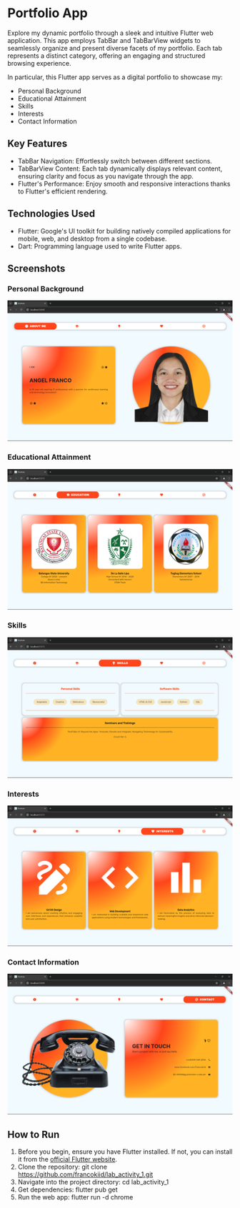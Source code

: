 # Portfolio App
Explore my dynamic portfolio through a sleek and intuitive Flutter web application. This app employs TabBar and TabBarView widgets to seamlessly organize and present diverse facets of my portfolio. Each tab represents a distinct category, offering an engaging and structured browsing experience.

In particular, this Flutter app serves as a digital portfolio to showcase my:
- Personal Background
- Educational Attainment
- Skills
- Interests
- Contact Information

## Key Features
- TabBar Navigation: Effortlessly switch between different sections.
- TabBarView Content: Each tab dynamically displays relevant content, ensuring clarity and focus as you navigate through the app.
- Flutter's Performance: Enjoy smooth and responsive interactions thanks to Flutter's efficient rendering.
  
## Technologies Used
- Flutter: Google's UI toolkit for building natively compiled applications for mobile, web, and desktop from a single codebase.
- Dart: Programming language used to write Flutter apps.
  
## Screenshots
### Personal Background
![1-personal-bg](https://github.com/francokiid/lab_activity_1/blob/main/screenshots/1_personal_bg.png)
### Educational Attainment
![2-education](https://github.com/francokiid/lab_activity_1/blob/main/screenshots/2_education.png)
### Skills
![3-skills](https://github.com/francokiid/lab_activity_1/blob/main/screenshots/3_skills.png)
### Interests
![4-interests](https://github.com/francokiid/lab_activity_1/blob/main/screenshots/4_interests.png)
### Contact Information
![5-contact](https://github.com/francokiid/lab_activity_1/blob/main/screenshots/5_contact.png)

## How to Run
1. Before you begin, ensure you have Flutter installed. If not, you can install it from the [official Flutter website](https://flutter.dev/docs/get-started/install).
2. Clone the repository: git clone https://github.com/francokiid/lab_activity_1.git
3. Navigate into the project directory: cd lab_activity_1
4. Get dependencies: flutter pub get
5. Run the web app: flutter run -d chrome
